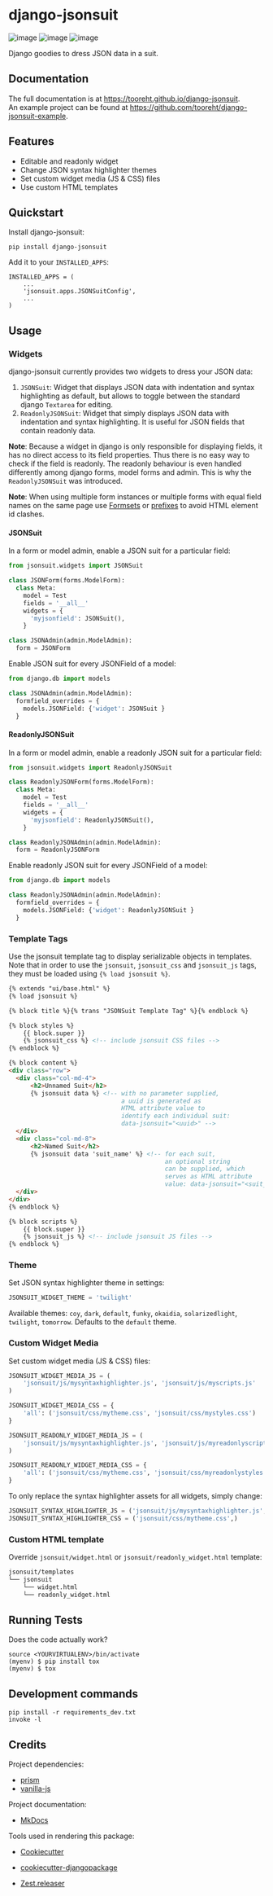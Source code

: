 # django-jsonsuit

![image][1] ![image][2] ![image][3]

Django goodies to dress JSON data in a suit.

## Documentation

The full documentation is at <https://tooreht.github.io/django-jsonsuit>.  
An example project can be found at <https://github.com/tooreht/django-jsonsuit-example>.

## Features

- Editable and readonly widget
- Change JSON syntax highlighter themes
- Set custom widget media (JS & CSS) files
- Use custom HTML templates

## Quickstart

Install django-jsonsuit:

    pip install django-jsonsuit

Add it to your `INSTALLED_APPS`:

``` sourceCode
INSTALLED_APPS = (
    ...
    'jsonsuit.apps.JSONSuitConfig',
    ...
)
```

## Usage

### Widgets

django-jsonsuit currently provides two widgets to dress your JSON data:

1. `JSONSuit`: Widget that displays JSON data with indentation and syntax highlighting as default, but allows to toggle between the standard django `Textarea` for editing.
2. `ReadonlyJSONSuit`: Widget that simply displays JSON data with indentation and syntax highlighting. It is useful for JSON fields that contain readonly data.

**Note**: Because a widget in django is only responsible for displaying fields, it has no direct access to its field properties. Thus there is no easy way to check if the field is readonly. The readonly behaviour is even handled differently among django forms, model forms and admin. This is why the `ReadonlyJSONSuit` was introduced.

**Note**: When using multiple form instances or multiple forms with equal field names on the same page use [Formsets](https://docs.djangoproject.com/en/dev/topics/forms/formsets/) or [prefixes](https://docs.djangoproject.com/en/dev/ref/forms/api/#prefixes-for-forms) to avoid HTML element id clashes.

#### JSONSuit

In a form or model admin, enable a JSON suit for a particular field:

```python
from jsonsuit.widgets import JSONSuit

class JSONForm(forms.ModelForm):
  class Meta:
    model = Test
    fields = '__all__'
    widgets = {
      'myjsonfield': JSONSuit(),
    }

class JSONAdmin(admin.ModelAdmin):
  form = JSONForm
```

Enable JSON suit for every JSONField of a model:

```python
from django.db import models

class JSONAdmin(admin.ModelAdmin):
  formfield_overrides = {
    models.JSONField: {'widget': JSONSuit }
  }
```

#### ReadonlyJSONSuit

In a form or model admin, enable a readonly JSON suit for a particular field:

```python
from jsonsuit.widgets import ReadonlyJSONSuit

class ReadonlyJSONForm(forms.ModelForm):
  class Meta:
    model = Test
    fields = '__all__'
    widgets = {
      'myjsonfield': ReadonlyJSONSuit(),
    }

class ReadonlyJSONAdmin(admin.ModelAdmin):
  form = ReadonlyJSONForm
```

Enable readonly JSON suit for every JSONField of a model:

```python
from django.db import models

class ReadonlyJSONAdmin(admin.ModelAdmin):
  formfield_overrides = {
    models.JSONField: {'widget': ReadonlyJSONSuit }
  }
```

### Template Tags

Use the jsonsuit template tag to display serializable objects in templates. Note that in order to use the `jsonsuit`, `jsonsuit_css` and `jsonsuit_js` tags, they must be loaded using `{% load jsonsuit %}`. 

```html
{% extends "ui/base.html" %}
{% load jsonsuit %}

{% block title %}{% trans "JSONSuit Template Tag" %}{% endblock %}

{% block styles %}
    {{ block.super }}
    {% jsonsuit_css %} <!-- include jsonsuit CSS files -->
{% endblock %}

{% block content %}
<div class="row">
  <div class="col-md-4">
      <h2>Unnamed Suit</h2>
      {% jsonsuit data %} <!-- with no parameter supplied,
                               a uuid is generated as
                               HTML attribute value to
                               identify each individual suit:
                               data-jsonsuit="<uuid>" -->
  </div>
  <div class="col-md-8">
      <h2>Named Suit</h2>
      {% jsonsuit data 'suit_name' %} <!-- for each suit,
                                           an optional string
                                           can be supplied, which
                                           serves as HTML attribute
                                           value: data-jsonsuit="<suit_name>" -->
  </div>
</div>
{% endblock %}

{% block scripts %}
    {{ block.super }}
    {% jsonsuit_js %} <!-- include jsonsuit JS files -->
{% endblock %}
```

### Theme

Set JSON syntax highlighter theme in settings:

```python
JSONSUIT_WIDGET_THEME = 'twilight'
```

Available themes: `coy`, `dark`, `default`, `funky`, `okaidia`, `solarizedlight`, `twilight`, `tomorrow`. Defaults to the `default` theme.

### Custom Widget Media

Set custom widget media (JS & CSS) files:

```python
JSONSUIT_WIDGET_MEDIA_JS = (
    'jsonsuit/js/mysyntaxhighlighter.js', 'jsonsuit/js/myscripts.js'
)

JSONSUIT_WIDGET_MEDIA_CSS = {
    'all': ('jsonsuit/css/mytheme.css', 'jsonsuit/css/mystyles.css')
}

JSONSUIT_READONLY_WIDGET_MEDIA_JS = (
    'jsonsuit/js/mysyntaxhighlighter.js', 'jsonsuit/js/myreadonlyscripts.js'
)

JSONSUIT_READONLY_WIDGET_MEDIA_CSS = {
    'all': ('jsonsuit/css/mytheme.css', 'jsonsuit/css/myreadonlystyles.css')
}
```

To only replace the syntax highlighter assets for all widgets, simply change:

```python
JSONSUIT_SYNTAX_HIGHLIGHTER_JS = ('jsonsuit/js/mysyntaxhighlighter.js',)
JSONSUIT_SYNTAX_HIGHLIGHTER_CSS = ('jsonsuit/css/mytheme.css',)
```

### Custom HTML template

Override `jsonsuit/widget.html` or `jsonsuit/readonly_widget.html` template:

```bash
jsonsuit/templates
└── jsonsuit
    └── widget.html
    └── readonly_widget.html
```

## Running Tests

Does the code actually work?

    source <YOURVIRTUALENV>/bin/activate
    (myenv) $ pip install tox
    (myenv) $ tox

## Development commands

    pip install -r requirements_dev.txt
    invoke -l

## Credits

Project dependencies:

- [prism](http://prismjs.com/)
- [vanilla-js](http://vanilla-js.com/)

Project documentation:

- [MkDocs](http://www.mkdocs.org/)

Tools used in rendering this package:

- [Cookiecutter]
- [cookiecutter-djangopackage]
- [Zest.releaser]

  [1]: https://badge.fury.io/py/django-jsonsuit.svg
  [2]: https://github.com/tooreht/django-jsonsuit/actions/workflows/check.yml/badge.svg?branch=master
  [3]: https://codecov.io/gh/tooreht/django-jsonsuit/branch/master/graph/badge.svg
  [Cookiecutter]: https://github.com/audreyr/cookiecutter
  [cookiecutter-djangopackage]: https://github.com/pydanny/cookiecutter-djangopackage
  [Zest.releaser]: https://zestreleaser.readthedocs.io
